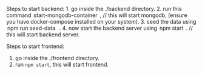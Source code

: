 Steps to start backend:
1.⁠ ⁠go inside the ./backend directory.
2.  run this command ⁠ start-mongodb-container ⁠ , // this will start mongodb, (ensure you have docker-compose installed on your system).
3.⁠ ⁠seed the data using ⁠ npm run seed-data  ⁠ .
4.⁠ ⁠now start the backend server using ⁠ npm start  ⁠. // this will start backend server.

Steps to start frontend:
1. go inside the ./frontend directory.
2. run ```npm start```, this will start frontend.
